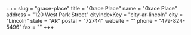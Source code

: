 +++
slug = "grace-place"
title = "Grace Place"
name = "Grace Place"
address = "120 West Park Street"
cityIndexKey = "city-ar-lincoln"
city = "Lincoln"
state = "AR"
postal = "72744"
website = ""
phone = "479-824-5496"
fax = ""
+++
